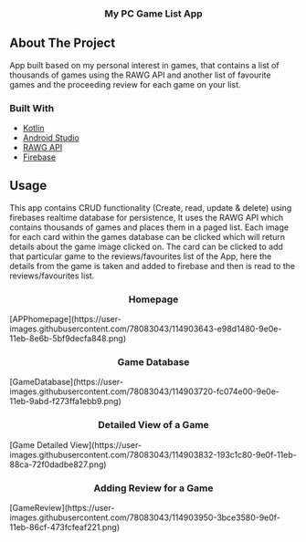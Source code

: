   <h3 align="center">My PC Game List App</h3>

<!-- ABOUT THE PROJECT -->
## About The Project
App built based on my personal interest in games, that contains a list of thousands of games using the RAWG API and another list of favourite games and the proceeding review for each game on your list.

### Built With

* [Kotlin](https://kotlinlang.org/)
* [Android Studio](https://developer.android.com/studio)
* [RAWG API](https://rawg.io/apidocs)
* [Firebase](https://firebase.google.com/docs/database)

<!-- USAGE EXAMPLES -->
## Usage

This app contains CRUD functionality (Create, read, update & delete) using firebases realtime database for persistence, It uses the RAWG API which contains thousands of games and places them in a paged list. Each image for each card within the games database can be clicked which will return details about the game image clicked on. The card can be clicked to add that particular game to the reviews/favourites list of the App, here the details from the game is taken and added to firebase and then is read to the reviews/favourites list.

<h3 align="center">Homepage</h3>
[APPhomepage](https://user-images.githubusercontent.com/78083043/114903643-e98d1480-9e0e-11eb-8e6b-5bf9decfa848.png)

<h3 align="center">Game Database</h3>
[GameDatabase](https://user-images.githubusercontent.com/78083043/114903720-fc074e00-9e0e-11eb-9abd-f273ffa1ebb9.png)

<h3 align="center">Detailed View of a Game</h3>
[Game Detailed View](https://user-images.githubusercontent.com/78083043/114903832-193c1c80-9e0f-11eb-88ca-72f0dadbe827.png)

<h3 align="center">Adding Review for a Game</h3>
[GameReview](https://user-images.githubusercontent.com/78083043/114903950-3bce3580-9e0f-11eb-86cf-473fcfeaf221.png)






